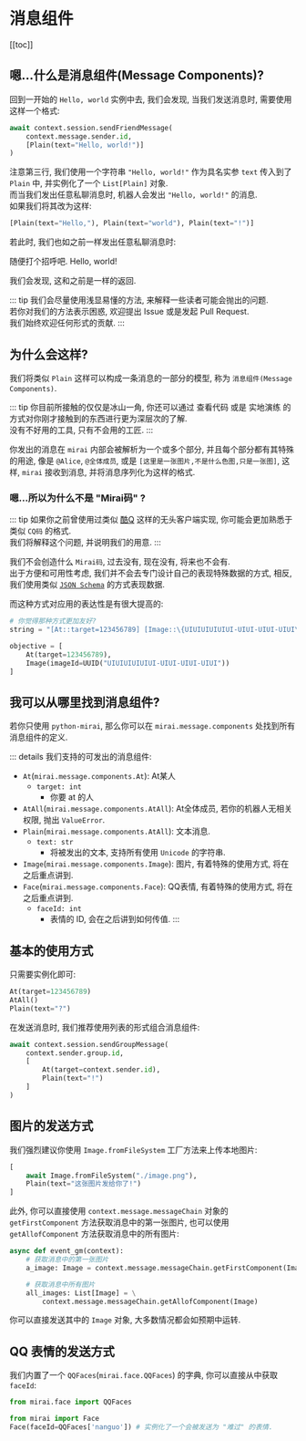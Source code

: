 # 消息组件

[[toc]]

## 嗯...什么是消息组件(Message Components)?
回到一开始的 `Hello, world` 实例中去, 我们会发现, 当我们发送消息时, 需要使用这样一个格式:

``` python
await context.session.sendFriendMessage(
    context.message.sender.id,
    [Plain(text="Hello, world!")]
)
```

注意第三行, 我们使用一个字符串 `"Hello, world!"` 作为具名实参 `text` 传入到了 `Plain` 中,
并实例化了一个 `List[Plain]` 对象.  
而当我们发出任意私聊消息时, 机器人会发出 `"Hello, world!"` 的消息.  
如果我们将其改为这样:

```python
[Plain(text="Hello,"), Plain(text="world"), Plain(text="!")]
```

若此时, 我们也如之前一样发出任意私聊消息时:

<panel-view title="聊天记录">
<chat-message nickname="Alice" color="#cc0066">随便打个招呼吧.</chat-message>
<chat-message nickname="Bot" :avatar="$withBase('/mirai-head.png')">Hello, world!</chat-message>
</panel-view>

我们会发现, 这和之前是一样的返回.

::: tip
我们会尽量使用浅显易懂的方法, 来解释一些读者可能会抛出的问题.  
若你对我们的方法表示困惑, 欢迎提出 Issue 或是发起 Pull Request.  
我们始终欢迎任何形式的贡献.
:::

## 为什么会这样?
我们将类似 `Plain` 这样可以构成一条消息的一部分的模型, 称为 `消息组件(Message Components)`.  

::: tip
你目前所接触的仅仅是冰山一角, 你还可以通过 查看代码 或是 实地演练 的方式对你刚才接触到的东西进行更为深层次的了解.  
没有不好用的工具, 只有不会用的工匠.
:::

你发出的消息在 `mirai` 内部会被解析为一个或多个部分,
并且每个部分都有其特殊的用途, 像是 `@Alice`, `@全体成员`, 或是
`[这里是一张图片,不是什么色图,只是一张图]`, 这样, `mirai` 接收到消息, 并将消息序列化为这样的格式.  

### 嗯...所以为什么不是 "Mirai码" ?
::: tip
如果你之前曾使用过类似 [酷Q](https://cqp.me) 这样的无头客户端实现,
你可能会更加熟悉于类似 `CQ码` 的格式.  
我们将解释这个问题, 并说明我们的用意.
:::

我们不会创造什么 `Mirai码`, 过去没有, 现在没有, 将来也不会有.  
出于方便和可用性考虑, 我们并不会去专门设计自己的表现特殊数据的方式,
相反, 我们使用类似 [`JSON Schema`](https://json-schema.org/) 的方式表现数据.

而这种方式对应用的表达性是有很大提高的:

``` python
# 你觉得那种方式更加友好?
string = "[At::target=123456789] [Image::\{UIUIUIUIUIUI-UIUI-UIUI-UIUI\}.jpg]"

objective = [
    At(target=123456789),
    Image(imageId=UUID("UIUIUIUIUIUI-UIUI-UIUI-UIUI"))
]
```

## 我可以从哪里找到消息组件?
若你只使用 `python-mirai`, 那么你可以在 `mirai.message.components` 处找到所有消息组件的定义.  

::: details
我们支持的可发出的消息组件:
 - `At`(`mirai.message.components.At`): At某人
     - `target: int`
        - 你要 at 的人
 - `AtAll`(`mirai.message.components.AtAll`): At全体成员, 若你的机器人无相关权限, 抛出 `ValueError`.
 - `Plain`(`mirai.message.components.AtAll`): 文本消息.
     - `text: str` 
        - 将被发出的文本, 支持所有使用 `Unicode` 的字符串.
 - `Image`(`mirai.message.components.Image`): 图片, 有着特殊的使用方式, 将在之后重点讲到.
 - `Face`(`mirai.message.components.Face`): QQ表情, 有着特殊的使用方式, 将在之后重点讲到.
     - `faceId: int`
        - 表情的 ID, 会在之后讲到如何传值.
:::

## 基本的使用方式
只需要实例化即可:

``` python
At(target=123456789)
AtAll()
Plain(text="?")
```

在发送消息时, 我们推荐使用列表的形式组合消息组件:

``` python
await context.session.sendGroupMessage(
    context.sender.group.id,
    [
        At(target=context.sender.id),
        Plain(text="!")
    ]
)
```

## 图片的发送方式
我们强烈建议你使用 `Image.fromFileSystem` 工厂方法来上传本地图片:

``` python
[
    await Image.fromFileSystem("./image.png"),
    Plain(text="这张图片发给你了!")
]
```

此外, 你可以直接使用 `context.message.messageChain` 对象的
`getFirstComponent` 方法获取消息中的第一张图片, 也可以使用
`getAllofComponent` 方法获取消息中的所有图片:

``` python
async def event_gm(context):
    # 获取消息中的第一张图片
    a_image: Image = context.message.messageChain.getFirstComponent(Image)

    # 获取消息中所有图片
    all_images: List[Image] = \
        context.message.messageChain.getAllofComponent(Image)
```

你可以直接发送其中的 `Image` 对象, 大多数情况都会如预期中运转.

## QQ 表情的发送方式
我们内置了一个 `QQFaces`(`mirai.face.QQFaces`) 的字典, 你可以直接从中获取 `faceId`:

``` python
from mirai.face import QQFaces

from mirai import Face
Face(faceId=QQFaces['nanguo']) # 实例化了一个会被发送为 "难过" 的表情.
```